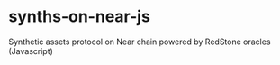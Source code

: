 # synths-on-near-js
Synthetic assets protocol on Near chain powered by RedStone oracles (Javascript)

